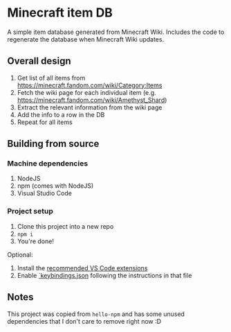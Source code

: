 # Minecraft item DB

A simple item database generated from Minecraft Wiki. Includes the code to regenerate the database when Minecraft Wiki updates.

## Overall design

1. Get list of all items from https://minecraft.fandom.com/wiki/Category:Items
1. Fetch the wiki page for each individual item (e.g. https://minecraft.fandom.com/wiki/Amethyst_Shard)
1. Extract the relevant information from the wiki page
1. Add the info to a row in the DB
1. Repeat for all items

## Building from source

### Machine dependencies

1. NodeJS
1. npm (comes with NodeJS)
1. Visual Studio Code

### Project setup

1. Clone this project into a new repo
1. `npm i`
1. You're done!

Optional:

1. Install the [recommended VS Code extensions](./.vscode/extensions.json)
1. Enable [`keybindings.json](./.vscode/keybindings.json) following the instructions in that file

## Notes

This project was copied from `hello-npm` and has some unused dependencies that I don't care to remove right now :D
